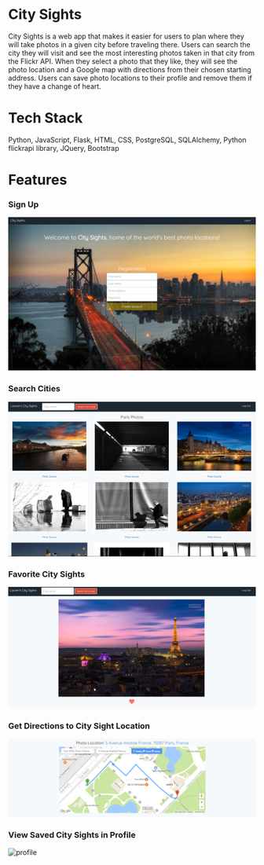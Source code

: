 # City Sights

City Sights is a web app that makes it easier for users to plan where they will take photos in a given city before traveling there. Users can search the city they will visit and see the most interesting photos taken in that city from the Flickr API. When they select a photo that they like, they will see the photo location and a Google map with directions from their chosen starting address. Users can save photo locations to their profile and remove them if they have a change of heart.

# Tech Stack

Python, JavaScript, Flask, HTML, CSS, PostgreSQL, SQLAlchemy, Python flickrapi library, JQuery, Bootstrap

# Features

### Sign Up
![homepage](/screenshots/home.png)

### Search Cities
![search](/screenshots/paris.png)

### Favorite City Sights
![favorite](/screenshots/favorite.png)


### Get Directions to City Sight Location
![map](/screenshots/map.png)

### View Saved City Sights in Profile
![profile](/screenshots/profile.png "Profile")
